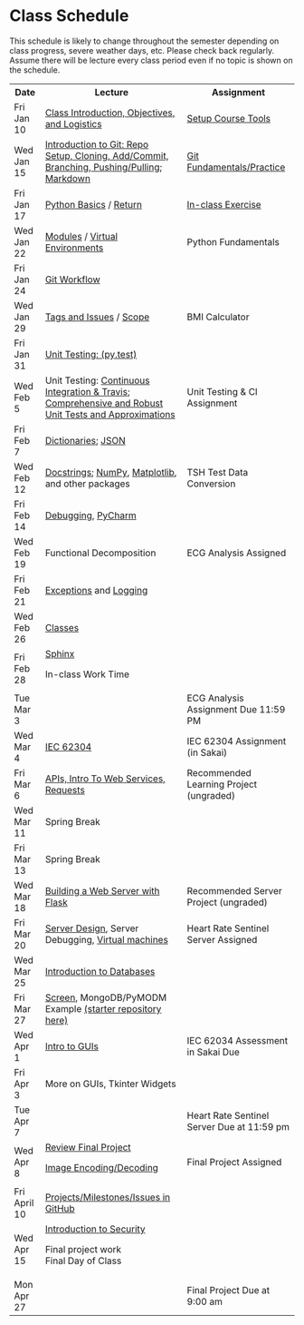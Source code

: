 # Class Schedule

This schedule is likely to change throughout the semester depending on class
progress, severe weather days, etc.  Please check back regularly.  Assume there 
will be lecture every class period even if no topic is shown on the schedule.

<table>

<tr>
<th>Date</th>
<th>Lecture</th>
<th>Assignment</th>
</tr>

<tr>
<td>Fri Jan 10</td>
  <td><a href="Lectures/Intro_Lecture.md">Class Introduction, Objectives, and Logistics</a></td>
  <td><a href="Assignments/01_tool_setup_git_intro.md">Setup Course Tools</a></td>
</tr>

<tr>
<td>Wed Jan 15</td>
<td><a href="Lectures/intro_to_git.md">Introduction to Git:  Repo Setup, 
  Cloning, Add/Commit, Branching, Pushing/Pulling</a>;   
  <a href="Resources/markdown.md">Markdown</a></td>
  
  <td><a href="Assignments/02_git_fundamentals_practice.md">Git Fundamentals/Practice</a></td
</tr>

<tr>
<td>Fri Jan 17</td>
  <td><a href="Lectures/python_basics.md">Python Basics</a> /
  <a href="Lectures/return_keyword.md">Return</a>
  </td>
  <td><a href="Lectures/python_basics.md#exercise-before-next-class">In-class Exercise</a></td>
</tr>

<tr>
<td>Wed Jan 22</td>
<td><a href="Lectures/modules.md">Modules</a> /
<a href="Lectures/virtual_environments.md">Virtual Environments</a> 

</td>
<td><!--<a href="Assignments/PythonFundamentalAssignment.md">-->Python Fundamentals</a></td>
</tr>

<tr>
<td>Fri Jan 24</td> 
<td><a href="Lectures/git_workflow.md">Git Workflow</a> 
</td>
<td></td>
</tr>

<tr>
<td>Wed Jan 29</td>
<td> 
<a href="Lectures/git_workflow_more.md">Tags and Issues</a> / 
<a href="Lectures/variable_scope.md">Scope</a> 
</td>
<td><!--<a href="Assignments/BMICalculatorAssignment.md">-->BMI Calculator</a></td>
</tr>

<tr>
<td>Fri Jan 31</td>
<td><a href="Lectures/unit_testing.md">Unit Testing: (py.test)</a></td>
<td></td>
</tr>

<tr>
<td>Wed Feb 5</td>
<td>Unit Testing: <a href="Lectures/continuous_integration_travis.md">Continuous 
Integration & Travis</a>;
<a href="Lectures/robust_testing.md">Comprehensive and Robust Unit Tests and Approximations</a></td>
<td><!--<a href="Assignments/UnitTestingCIAssignment.md">-->Unit Testing & CI Assignment</a></td>
</tr>

<tr>
<td>Fri Feb 7</td>
<td><a href="Lectures/dictionaries.md">Dictionaries</a>;
<a href="Lectures/json.md">JSON</td>
<td></td>
</tr>

<tr>
<td>Wed Feb 12</td>
<td>
<a href="Lectures/docstrings.md">Docstrings</a>;
<a href="Lectures/numpy.md">NumPy</a>, 
<a href="Lectures/matplotlib.md">Matplotlib</a>, and other packages</a>
</td>
<td><!--<a href="Assignments/TSHTestDataConversion">-->TSH Test Data Conversion</td>
</tr>

<tr>
<td>Fri Feb 14</td>
<td><a href="Lectures/debugging.md">Debugging</a>, 
<a href="Resources/PyCharm">PyCharm</a></td>
<td></td>
</tr>

<tr>
<td>Wed Feb 19</td>
<td>Functional Decomposition</td>
<td><!--<a href="Assignments/ECG_Analysis">-->ECG Analysis Assigned</a></td>
</tr>

<tr>
<td>Fri Feb 21</td>
<td><a href="Lectures/exceptions_active_lecture.md">Exceptions</a> and 
<a href="Lectures/logging.md">Logging</a>
</td>
<td></td>
</tr>

<tr>
<td>Wed Feb 26</td>
<td>
<a href="Lectures/classes.md">Classes</a>  
</td>
<td></td>
</tr>

<tr>
<td>Fri Feb 28</td>
<td><a href="Lectures/sphinx.md">Sphinx</a>

In-class Work Time
</td>
<td></td>
</tr>

<tr>
<td> Tue Mar 3</td>
<td></td>
<td>ECG Analysis Assignment Due 11:59 PM</td>
<tr>

<td>Wed Mar 4</td>
<td><a href="https://en.wikipedia.org/wiki/IEC_62304">IEC 62304</td>
<td>IEC 62304 Assignment (in Sakai)</td>
</tr>

<tr>
<td>Fri Mar 6</td>
<td><a href="Lectures/apis_webservices_requests.md">
APIs, Intro To Web Services, Requests</a></td>
<td><!--<a href="Lectures/name_server_project.md">-->Recommended Learning Project (ungraded)</a></td>
</tr>

<tr>
<td>Wed Mar 11</td>
<td>Spring Break</td>
<td></td>
</tr>

<tr>
<td>Fri Mar 13</td>
<td>Spring Break</td>
<td></td>
</tr>

<tr>
<td>Wed Mar 18</td>
<td><a href="Lectures/flask_server_setup.md">
       Building a Web Server with Flask</a></td>
<td><!--<a href="Lectures/time_server_project.md">-->Recommended Server Project
(ungraded)</a></td>
</tr>

<tr>
<td>Fri Mar 20</td>
<td>
  <a href="Lectures/server_code_design.md">Server Design</a>, Server Debugging,   
  <a href="Resources/virtual_machines.md">Virtual machines</a>
  </td>
  <td><!--<a href="Assignments/heart_rate_sentinel_server_assignment.md">-->Heart Rate Sentinel Server Assigned</td> 
</tr>

<tr>
<td>Wed Mar 25</td>
  <td><a href="Lectures/databases.md">Introduction to Databases</td>
<td>

</td>
</tr>

<tr>
<td>Fri Mar 27</td>
  <td>
  <a href="Resources/WebServices/screen.md">Screen</a>, MongoDB/PyMODM Example
  <a href="https://github.com/dward2/database_demo_starter">
  (starter repository here)</a></td>
  <td></td>
</tr>

<tr>
  <td>Wed Apr 1</td>
  <td><a href="Lectures/intro_to_gui.md">Intro to GUIs</a></td>
  <td>IEC 62034 Assessment in Sakai Due</td>
</tr>

<tr>
<td>Fri Apr 3</td>
<td>More on GUIs, Tkinter Widgets</td>
<td></td>
</tr>

<tr>
<td> Tue Apr 7</td>
<td></td>
<td>Heart Rate Sentinel Server Due at 11:59 pm</td>
</tr>

<tr>
<td>Wed Apr 8</td>
<td><a href="Lectures/final_project_intro.md">Review Final Project</a>

<a href="Lectures/image_encoding_decoding.md">Image Encoding/Decoding</a>
</td>
<td>
<!--<a href="Assignments/final_image_processor.md">-->Final Project Assigned</td>
</tr>

<tr>
<td>Fri April 10</td>
<td><a href="Lectures/github_teams.md">Projects/Milestones/Issues in GitHub</a>  
  

</td>
<td></td>
</tr>

<tr>
<td>Wed Apr 15</td>
<td><a href="Lectures/intro_to_security.md">Introduction to Security</a>

<!--<a href="Lectures/testing_fixtures_and_other_testing.md">Unit Testing:  Testing Fixtures</a>-->
  
Final project work  
Final Day of Class
</td>
<td></td>
</tr>

<tr>
<td>Mon Apr 27</td>
<td></td>
<td> Final Project Due at 9:00 am </td>
</tr>

<table>
